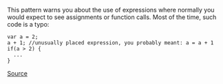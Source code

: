 
This pattern warns you about the use of expressions where normally you would expect to see assignments or
function calls. Most of the time, such code is a typo:

    var a = 2;
    a + 1; //unusually placed expression, you probably meant: a = a + 1
    if(a > 2) {
      ...
    }

[Source](http://www.jshint.com/docs/options/#expr)
      
